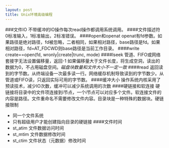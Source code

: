 ```yaml
---
layout: post
title: Unix环境高级编程
---
```


###文件IO
不带缓冲的IO操作每次read操作都调用系统调用。
####文件描述符
0标准输入，1标准输出，2标准错误。
####open和openat
openat有fd参数。如果路径是绝对路径，fd被忽略，二者相同，如果相对路径，base路径是fd。如果相对路径，fd=AT_FDCWD则base路径是当前工作目录。
####write
create==open(fd, wronly|create|trunc, mode)
####lseek
管道、FIFO或网络套接字无法设置偏移量，返回-1
如果偏移量大于文件长度，将生成空洞，读出的数据为0，不占用磁盘空间。*磁盘块数量和文件大小不一定一致*
####read
返回读到的字节数。从终端设备一次最多读一行。网络缓存机制导致读到的字节数少。从管道或FIFO读，只返回实际可用的字节数。
####缓冲大小
操作系统内核采用了预读技术，减少IO次数，缓冲可以减少系统调用的次数
####硬链接和软连接
硬链接将目录中的文件项连接到i节点，一个i节点可以对应多个文件。软连接文件的内容是路径。文件重命名不需要修改文件内容。目录块是一种特殊的数据块。硬链接限制
- 同一个文件系统
- 只有超级用户才能创建指向目录的硬链接
####文件时间
- st_atim 文件数据访问时间
- st_mtim 文件数据修改时间
- st_ctim 文件状态（元数据）修改时间




